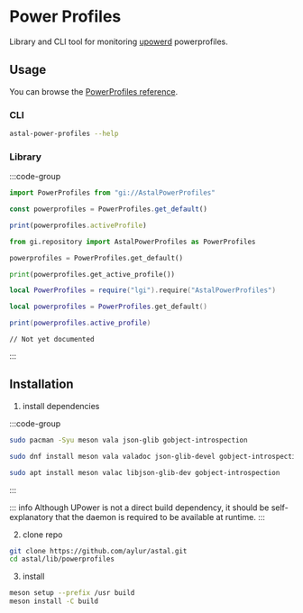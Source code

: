 # Power Profiles

Library and CLI tool for monitoring [upowerd](https://upower.freedesktop.org/) powerprofiles.

## Usage

You can browse the [PowerProfiles reference](https://aylur.github.io/libastal/powerprofiles).

### CLI

```sh
astal-power-profiles --help
```

### Library

:::code-group

```js [<i class="devicon-javascript-plain"></i> JavaScript]
import PowerProfiles from "gi://AstalPowerProfiles"

const powerprofiles = PowerProfiles.get_default()

print(powerprofiles.activeProfile)
```

```py [<i class="devicon-python-plain"></i> Python]
from gi.repository import AstalPowerProfiles as PowerProfiles

powerprofiles = PowerProfiles.get_default()

print(powerprofiles.get_active_profile())
```

```lua [<i class="devicon-lua-plain"></i> Lua]
local PowerProfiles = require("lgi").require("AstalPowerProfiles")

local powerprofiles = PowerProfiles.get_default()

print(powerprofiles.active_profile)
```

```vala [<i class="devicon-vala-plain"></i> Vala]
// Not yet documented
```

:::

## Installation

1. install dependencies

:::code-group

```sh [<i class="devicon-archlinux-plain"></i> Arch]
sudo pacman -Syu meson vala json-glib gobject-introspection
```

```sh [<i class="devicon-fedora-plain"></i> Fedora]
sudo dnf install meson vala valadoc json-glib-devel gobject-introspection-devel
```

```sh [<i class="devicon-ubuntu-plain"></i> Ubuntu]
sudo apt install meson valac libjson-glib-dev gobject-introspection
```

:::

::: info
Although UPower is not a direct build dependency,
it should be self-explanatory that the daemon is required to be available at runtime.
:::

2. clone repo

```sh
git clone https://github.com/aylur/astal.git
cd astal/lib/powerprofiles
```

3. install

```sh
meson setup --prefix /usr build
meson install -C build
```
